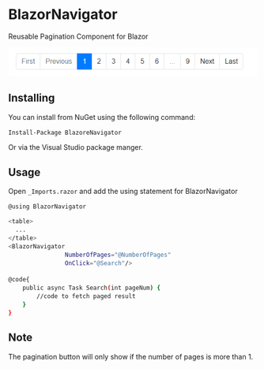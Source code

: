 # BlazorNavigator
Reusable Pagination Component for Blazor

![alt text](https://github.com/a70n3/BlazorNavigator/blob/master/screenshot.PNG)
## Installing
You can install from NuGet using the following command:
```sh
Install-Package BlazoreNavigator
```
Or via the Visual Studio package manger.

## Usage

Open ```_Imports.razor``` and add the using statement for BlazorNavigator
```
@using BlazorNavigator
```

```sh
<table>
  ...
</table>
<BlazorNavigator 
                NumberOfPages="@NumberOfPages" 
                OnClick="@Search"/>
                
@code{
    public async Task Search(int pageNum) {
        //code to fetch paged result
    }
}
```
## Note
The pagination button will only show if the number of pages is more than 1.
